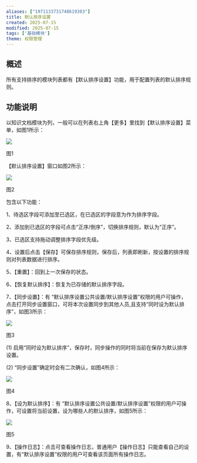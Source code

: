 ```yaml
---
aliases: ["1971133731748619303"]
title: 默认排序设置
created: 2025-07-15
modified: 2025-07-15
tags: ['基础模块']
theme: 权限管理
---
```


## **概述**

所有支持排序的模块列表都有【默认排序设置】功能，用于配置列表的默认排序规则。

## **功能说明**

以知识文档模块为列，一般可以在列表右上角【更多】里找到【默认排序设置】菜单，如图1所示：

![](https://myhelpdoc.oss-cn-heyuan.aliyuncs.com/mdimages/62ab310592fb8299b60240b4fb31b38e.jpg)

图1

【默认排序设置】窗口如图2所示：

![](https://myhelpdoc.oss-cn-heyuan.aliyuncs.com/mdimages/973e9fad284141adff454996c66704c6.jpg)

图2

包含以下功能：

1、待选区字段可添加至已选区，在已选区的字段意为作为排序字段。

2、添加到已选区的字段可点击“正序/倒序”，切换排序规则，默认为“正序”。

3、已选区支持拖动调整排序字段优先级。

4、设置后点击【保存】可保存排序规则，保存后，列表即刷新，按设置的排序规则对列表数据进行排序。

5、【重置】：回到上一次保存的状态。

6、【恢复默认排序】：恢复为已存储的默认排序字段。

7、【同步设置】：有 “默认排序设置公共设置/默认排序设置”权限的用户可操作，点击打开同步设置窗口，可将本次设置同步到其他人员,且支持“同时设为默认排序”，如图3所示：

![](https://myhelpdoc.oss-cn-heyuan.aliyuncs.com/mdimages/55b4f3504f8e4af47ce40bc22effb756.jpg)

图3

(1) 启用“同时设为默认排序”，保存时，同步操作的同时将当前在保存为默认排序设置。

(2) “同步设置”确定时会有二次确认，如图4所示：

![](https://myhelpdoc.oss-cn-heyuan.aliyuncs.com/mdimages/4d2f6640428efe30358f6b5123329c5f.jpg)

图4

8、【设为默认排序】：有 “默认排序设置公共设置/默认排序设置”权限的用户可操作，可设置将当前设置，设为哪些人的默认排序，如图5所示：

![](https://myhelpdoc.oss-cn-heyuan.aliyuncs.com/mdimages/69ff5b832dbaf6070759b2cf4d400194.jpg)

图5

9、【操作日志】：点击可查看操作日志，普通用户【操作日志】只能查看自己的设置，有“默认排序设置”权限的用户可查看该页面所有操作日志。

